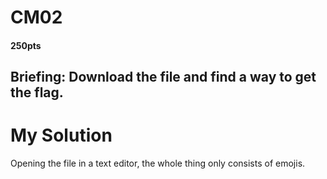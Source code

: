 # CM02
  #### 250pts
## Briefing: Download the file and find a way to get the flag.

# My Solution
Opening the file in a text editor, the whole thing only consists of emojis.
